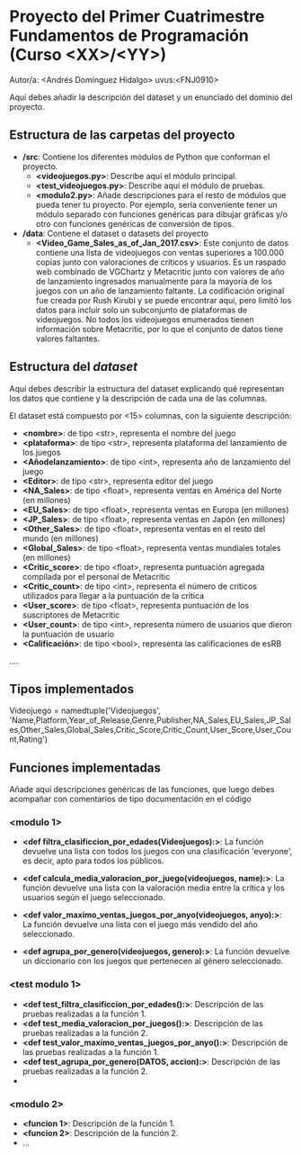 # Proyecto del Primer Cuatrimestre Fundamentos de Programación (Curso  \<XX\>/\<YY\>)
Autor/a: \<Andrés Domínguez Hidalgo\>   uvus:\<FNJ0910\>

Aquí debes añadir la descripción del dataset y un enunciado del dominio del proyecto.


## Estructura de las carpetas del proyecto

* **/src**: Contiene los diferentes módulos de Python que conforman el proyecto.
  * **\<videojuegos.py\>**: Describe aquí el módulo principal.
  * **\<test_videojuegos.py\>**: Describe aquí el módulo de pruebas.
  * **\<modulo2.py\>**: Añade descripciones para el resto de módulos que pueda tener tu proyecto. Por ejemplo, sería conveniente tener un módulo separado con funciones genéricas para dibujar gráficas y/o otro con funciones genéricas de conversión de tipos. 
* **/data**: Contiene el dataset o datasets del proyecto
    * **\<Video_Game_Sales_as_of_Jan_2017.csv\>**: Este conjunto de datos contiene una lista de videojuegos con ventas superiores a 100.000 copias junto con valoraciones de críticos y usuarios. Es un raspado web combinado de VGChartz y Metacritic junto con valores de año de lanzamiento ingresados manualmente para la mayoría de los juegos con un año de lanzamiento faltante. La codificación original fue creada por Rush Kirubi y se puede encontrar aquí, pero limitó los datos para incluir solo un subconjunto de plataformas de videojuegos. No todos los videojuegos enumerados tienen información sobre Metacritic, por lo que el conjunto de datos tiene valores faltantes.

    
## Estructura del *dataset*

Aquí debes describir la estructura del dataset explicando qué representan los datos que contiene y la descripción de cada una de las columnas.

El dataset está compuesto por \<15\> columnas, con la siguiente descripción:

* **\<nombre>**: de tipo \<str\>, representa el nombre del juego
* **\<plataforma>**: de tipo \<str\>, representa plataforma del lanzamiento de los juegos
* **\<Añodelanzamiento>**: de tipo \<int\>, representa año de lanzamiento del juego
* **\<Editor>**: de tipo \<str\>, representa editor del juego
* **\<NA_Sales>**: de tipo \<float\>, representa ventas en América del Norte (en millones)
* **\<EU_Sales>**: de tipo \<float\>, representa ventas en Europa (en millones)
* **\<JP_Sales>**: de tipo \<float\>, representa ventas en Japón (en millones)
* **\<Other_Sales>**: de tipo \<float\>, representa ventas en el resto del mundo (en millones)
* **\<Global_Sales>**: de tipo \<float\>, representa ventas mundiales totales (en millones)
* **\<Critic_score>**: de tipo \<float\>, representa puntuación agregada compilada por el personal de Metacritic
* **\<Critic_count>**: de tipo \<int\>, representa el número de críticos utilizados para llegar a la puntuación de la crítica
* **\<User_score>**: de tipo \<float\>, representa puntuación de los suscriptores de Metacritic
* **\<User_count>**: de tipo \<int\>, representa número de usuarios que dieron la puntuación de usuario
* **\<Calificación>**: de tipo \<bool\>, representa las calificaciones de esRB


....

## Tipos implementados

Videojuego = namedtuple('Videojuegos', 'Name,Platform,Year_of_Release,Genre,Publisher,NA_Sales,EU_Sales,JP_Sales,Other_Sales,Global_Sales,Critic_Score,Critic_Count,User_Score,User_Count,Rating')


## Funciones implementadas
Añade aquí descripciones genéricas de las funciones, que luego debes acompañar con comentarios de tipo documentación en el código

### \<modulo 1\>

* **<def filtra_clasificcion_por_edades(Videojuegos):>**:  La función devuelve una lista con todos los juegos con una clasificación 'everyone', es decir, apto para todos los públicos.

* **<def calcula_media_valoracion_por_juego(videojuegos, name):>**: La función devuelve una lista con la valoración media entre la crítica y los usuarios según el juego seleccionado.

* **<def valor_maximo_ventas_juegos_por_anyo(videojuegos, anyo):>**: La función devuelve una lista con el juego más vendido del año seleccionado.

* **<def agrupa_por_genero(videojuegos, genero):>**: La función devuelve un diccionario con los juegos que pertenecen al género seleccionado.

### \<test modulo 1\>

* **<def test_filtra_clasificcion_por_edades():>**: Descripción de las pruebas realizadas a la función 1.
* **<def test_media_valoracion_por_juegos():>**: Descripción de las pruebas realizadas a la función 2.
* **<def test_valor_maximo_ventas_juegos_por_anyo():>**: Descripción de las pruebas realizadas a la función 1.
* **<def test_agrupa_por_genero(DATOS, accion):>**: Descripción de las pruebas realizadas a la función 2.
* 
### \<modulo 2\>

* **<funcion 1>**: Descripción de la función 1.
* **<funcion 2>**: Descripción de la función 2.
* ...
